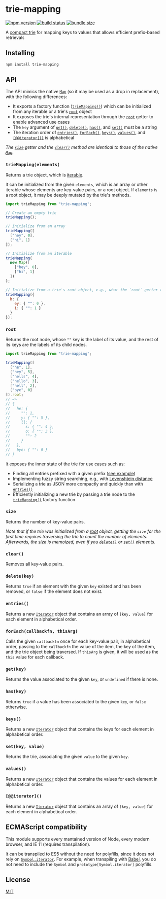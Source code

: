 # trie-mapping

[![npm version](https://badgen.net/npm/v/trie-mapping)](https://www.npmjs.com/package/trie-mapping)
[![build status](https://github.com/rtomrud/trie-mapping/workflows/build/badge.svg)](https://github.com/rtomrud/trie-mapping/actions?query=branch%3Amaster+workflow%3Abuild)
[![bundle size](https://badgen.net/bundlephobia/minzip/trie-mapping)](https://bundlephobia.com/result?p=trie-mapping)

A [compact trie](https://en.wikipedia.org/wiki/Radix_tree) for mapping keys to values that allows efficient prefix-based retrievals

## Installing

```bash
npm install trie-mapping
```

## API

The API mimics the native [`Map`](https://developer.mozilla.org/en-US/docs/Web/JavaScript/Reference/Global_Objects/Map) (so it may be used as a drop in replacement), with the following differences:

- It exports a factory function ([`trieMapping()`](#triemappingelements)) which can be initialized from any iterable or a trie's [`root`](#root) object
- It exposes the trie's internal representation through the [`root`](#root) getter to enable advanced use cases
- The `key` argument of [`get()`](#getkey), [`delete()`](#deletekey), [`has()`](#haskey), and [`set()`](#setkey-value) must be a string
- The iteration order of [`entries()`](#entries), [`forEach()`](#foreachcallbackfn-thisarg), [`keys()`](#keys), [`values()`](#values), and [`[@@iterator]()`](#iterator) is alphabetical

_The [`size`](#size) getter and the [`clear()`](#clear) method are identical to those of the native [`Map`](https://developer.mozilla.org/en-US/docs/Web/JavaScript/Reference/Global_Objects/Map)_.

### `trieMapping(elements)`

Returns a trie object, which is [iterable].

It can be initialized from the given `elements`, which is an array or other iterable whose elements are key-value pairs, or a root object. If `elements` is a root object, it may be deeply mutated by the trie's methods.

```js
import trieMapping from "trie-mapping";

// Create an empty trie
trieMapping();

// Initialize from an array
trieMapping([
  ["hey", 0],
  ["hi", 1]
]);

// Initialize from an iterable
trieMapping(
  new Map([
    ["hey", 0],
    ["hi", 1]
  ])
);

// Initialize from a trie's root object, e.g., what the `root` getter returns
trieMapping({
  h: {
    ey: { "": 0 },
    i: { "": 1 }
  }
});
```

### `root`

Returns the root node, whose `""` key is the label of its value, and the rest of its keys are the labels of its child nodes.

```js
import trieMapping from "trie-mapping";

trieMapping([
  ["he", 1],
  ["hey", 5],
  ["hells", 4],
  ["hello", 3],
  ["hell", 2],
  ["bye", 0]
]).root;
// =>
// {
//   he: {
//     "": 1,
//     y: { "": 5 },
//     ll: {
//       s: { "": 4 },
//       o: { "": 3 },
//       "": 2
//     }
//   },
//   bye: { "": 0 }
// }
```

It exposes the inner state of the trie for use cases such as:

- Finding all entries prefixed with a given prefix ([see example](./bench/time/trie-prefixed-with.js))
- Implementing fuzzy string searching, e.g., with [Levenshtein distance](https://en.wikipedia.org/wiki/Levenshtein_distance)
- Serializing a trie as JSON more compactly and quickly than with [`entries()`](#entries)
- Efficiently initializing a new trie by passing a trie node to the [`trieMapping()`](#triemappingelements) factory function

### `size`

Returns the number of key-value pairs.

_Note that if the trie was initialized from a [root](#root) object, getting the `size` for the first time requires traversing the trie to count the number of elements. Afterwards, the size is memoized, even if you [`delete()`](#deletekey) or [`set()`](#setkey-value) elements._

### `clear()`

Removes all key-value pairs.

### `delete(key)`

Returns `true` if an element with the given `key` existed and has been removed, or `false` if the element does not exist.

### `entries()`

Returns a new [`Iterator`] object that contains an array of `[key, value]` for each element in alphabetical order.

### `forEach(callbackfn, thisArg)`

Calls the given `callbackfn` once for each key-value pair, in alphabetical order, passing to the `callbackfn` the value of the item, the key of the item, and the trie object being traversed. If `thisArg` is given, it will be used as the `this` value for each callback.

### `get(key)`

Returns the value associated to the given `key`, or `undefined` if there is none.

### `has(key)`

Returns `true` if a value has been associated to the given `key`, or `false` otherwise.

### `keys()`

Returns a new [`Iterator`] object that contains the keys for each element in alphabetical order.

### `set(key, value)`

Returns the trie, associating the given `value` to the given `key`.

### `values()`

Returns a new [`Iterator`] object that contains the values for each element in alphabetical order.

### `[@@iterator]()`

Returns a new [`Iterator`] object that contains an array of `[key, value]` for each element in alphabetical order.

## ECMAScript compatibility

This module supports every mantained version of Node, every modern browser, and IE 11 (requires transpilation).

It can be transpiled to ES5 without the need for polyfills, since it does not rely on [`Symbol.iterator`](https://developer.mozilla.org/en-US/docs/Web/JavaScript/Reference/Global_Objects/Symbol/iterator). For example, when transpiling with [Babel](https://babeljs.io/docs/en/caveats), you do not need to include the `Symbol` and `prototype[Symbol.iterator]` polyfills.

## License

[MIT](./LICENSE)

[iterable]: https://developer.mozilla.org/en-US/docs/Web/JavaScript/Guide/Iterators_and_Generators#Iterables
[`iterator`]: https://developer.mozilla.org/en-US/docs/Web/JavaScript/Guide/Iterators_and_Generators#Iterators
